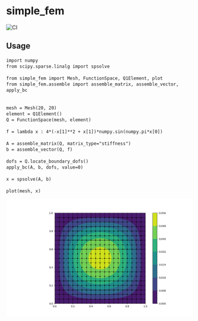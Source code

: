 # simple_fem

![CI](https://github.com/IgorBaratta/simple_fem/workflows/CI/badge.svg)

## Usage

```python3
import numpy
from scipy.sparse.linalg import spsolve

from simple_fem import Mesh, FunctionSpace, Q1Element, plot
from simple_fem.assemble import assemble_matrix, assemble_vector, apply_bc


mesh = Mesh(20, 20)
element = Q1Element()
Q = FunctionSpace(mesh, element)

f = lambda x : 4*(-x[1]**2 + x[1])*numpy.sin(numpy.pi*x[0])

A = assemble_matrix(Q, matrix_type="stiffness")
b = assemble_vector(Q, f)

dofs = Q.locate_boundary_dofs()
apply_bc(A, b, dofs, value=0)

x = spsolve(A, b)

plot(mesh, x)

```

![Image of Yaktocat](https://github.com/IgorBaratta/simple_fem/blob/master/demo/poisson.png)

